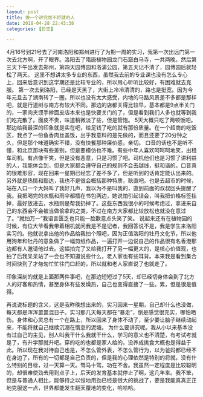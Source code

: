 ```yaml
---
layout: post
title: 做一个讲究而不将就的人
date: 2018-04-28 22:43:38
categories: [日志]

---
```

4月16号到21号去了河南洛阳和郑州进行了为期一周的实习，我第一次出远门第一次去北方啊，开了眼界。洛阳去了隋唐植物园龙门石窟白马寺，一共两晚，然后第三天下午出发去郑州，第四天园博园和洛浦公园，第五天记不清了，园博园后就轻松了两天。
这里不想讲太多专业的东西，虽然我去前的专业课也没有怎么专心上，回来后意识到这学期还是比较专业的，所以用心听听比较好，有困难就去克服。
第一次去到洛阳，已经是天黑了，大街上冷冷清清的，路也是挺宽。因为今年元旦去了湖南转了一圈，所以也没有太大感受，内地的马路风景差不多都是那样吧，就是行道树与南方有较大不同。那边的店都关得比较早，基本都是9点半关门的，一家肉夹馍手擀面皮店本来也是快要关门的了，但是看到我们人多也就等到我们吃完散了。面皮不贵，味道稍微淡了些，但是管饱。
5天大概只吃了两顿饭吧。
那边给我最深的印象就是实在吧，给足钱了吃的就有那份质量。在一个超商的吃饭区，我点了一份鱼香肉丝盖饭，出乎我意料的是先做的，而且还要了20分钟之久，但是那个味道确实不错，没有快餐那种廉价感，亲切。
口音的话也不是听不懂，和北京那块有些差别，但是要模仿也不难。有些中年人喜欢呵呵呵地笑，出租车司机。有点像干笑，但是没有恶意，只是习惯了吧。司机他们也是习惯了讲利益的人，我能体会到，但是大家都会遵守自己的规则不会去越线，挺和谐的。口音真的很难形容，现在回来一星期已经忘了差不多了，但是听到的话肯定能认出来的。
另外就是热情和豁达，我也不是很会概括那种特质，耿直吧。也是去超市的时候，站在入口一个大妈叫了我好几声，我以为不是叫我的，直到前面的叔叔回头提醒了我。我把喝完的水瓶和雨伞都插在书包两边，她说怕引起误会，叫我把价格标签挂掉，最好放进去，水瓶则是帮我扔掉了。这些东西我很小的时候考虑过，拿进来自己的东西会不会被当做偷拿的之类，不过在南方大家都比较放松也就没在意过了。“就怕万一”我语言匮乏也只能一脸歉意点头笑了笑。
说起来还有在植物园的时候，有位大爷看我带着相机就问我是不是记者，我回答说不是，我是学生来洛阳实习的。他就说拿出他的作品给我拍个照吧，因为正值洛阳的牡丹文化节，所以他用狗年和牡丹的意象做了一幅剪纸作品，一遍打开一边说自己的作品很有名香港那边都有人邀请他过去。这幅拍完了又给我打开了另一幅更大的，是核心价值观，也拍了后我呆呆站了一会也不知道说些什么，老人家也有些耳背。本来我是看到集合时间快到了才匆匆忙忙往门口赶的，所以就和老人家直说了也就走了。

印象深刻的就是上面那两件事吧，在那边短短过了5天，却已经切身体会到了北方人的好客和热情，甚至身体有些发燥热，自己也变得直接了一些。累，但是很是值得。

再说说标题的含义，这是我昨晚想出来的，实习回来一星期，自己却什么也没做，每天都是浑浑噩噩混日子。实习那几天每天都在“暴走”，倒是感觉很充实，哪怕晒伤。身体和心灵总有一个在路上，所以回来了身体不动了，至少要让脑子继续动起来，不能将就自己继续沉溺在惰怠的泥塘。
为什么要讲究呢。我从小以来基本没有过自己的主见，别人叫我干什么我就干什么，学习的意义也不清楚，有考试考就是了，有升学那就升吧。穿的吃的也都是家人给的，没养成挑食大概也是得益于此。所以现在我对待自己也是，不怎么管外表，不怎么管行为，以为爸妈都已经不在身边了，所有的一切都是自己负责的，但是我的心理依然是特别的将就，没有什么特别的目标，过一天算一天。驽马十驾，功在不舍。我虽然一定程度是比较聪明的，却很难使劲去用到点子上，后天的发育基本就停止了啊，这几年来。我不笨，但是与普通人相比，能够持之以恒地用劲已经是很大的挑战了，要是我能真真正正地克服这一点，世界都能发生翻天覆地的变化，哈哈哈。